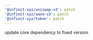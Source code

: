 ```yaml
---
'@infinit-xyz/uniswap-v3': patch
'@infinit-xyz/aave-v3': patch
'@infinit-xyz/token': patch
---
```


update core dependency to fixed version
